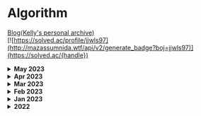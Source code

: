 # Algorithm

[Blog(Kelly's personal archive)](https://junmusu.tistory.com)  
[![https://solved.ac/profile/jjwls97](http://mazassumnida.wtf/api/v2/generate_badge?boj=jjwls97)](https://solved.ac/{handle})

<details>
  <summary>
    <b>May 2023</b>
  </summary>

### May 22, 2023
- BOJ 1316 - 그룹 단어 체커 - Swift
- BOJ 1193 - 분수 찾기 - Swift
- BOJ 1912 - 연속합 - Swift

### May 21, 2023
- BOJ 4673 - 셀프 넘버 - C++
- BOJ 1065 - 한수 - C++

### May 17, 2023
- BOJ 21924 - 도시 건설 - C++

### May 16, 2023
- BOJ 7785 - 회사에 있는 사람 - Swift
- BOJ 1181 - 단어 정렬 - Swift

### May 15, 2023
- BOJ 17396 - 백도어 - Swift

### May 14, 2023
- BOJ 20007 - 떡 돌리기 - Swift

### May 10, 2023
- BOJ 10282 - 해킹 - Swift
- BOJ 18352 - 특정 거리의 도시 찾기 - Swift

### May 9, 2023
- Programemrs - 양궁 대회 - Swift
- Programmers - 과제 진행하기 - Swift

### May 8, 2023
- Programmers - 이모티콘 할인 행사 - Swift

### May 7, 2023
- Programmers - 혼자서 하는 틱택토 - Swift

### May 6, 2023
- Programmers - 요격 시스템 - Swift
- Programmers - 두 원 사이의 정수 쌍 - Swift

### May 5, 2023
- Programmers - 우박수열 정적분 - Swift
- Programmers - N-queen - Swift

### May 4, 2023
- Programmers - 디펜스 게임 - Swift

### May 3, 2023
- Programmers - 광물 캐기 - Swift
- Programmers - 미로 탈출 - Swift
- Programmers - 시소 짝꿍 - Swift

### May 2, 2023
- Programmers - 테이블 해시 함수 - Swift
- Programmers - 혼자 놀기의 달인 - Swift

### May 1, 2023
- Programmers - 숫자 카드 나누기 - Swift

</details>

<details>
  <summary>
    <b>Apr 2023</b>
  </summary>

### Apr 30, 2023
- Programmers - 마법의 엘리베이터 - Swift
- Programmers - 하노이의 탑 - Swift

### Apr 28, 2023
- Programmers - 거리두기 확인하기 - Swift
- Programmers - 점 찍기 - Swift
- Programmers - 멀쩡한 사각형 - Swift
- Programmers - 호텔 대실 - Swift
- BOJ5972 - 택배 배송 - Swift

### Apr 27, 2023
- Programmers - 무인도 여행 - Swift
- Programmers - 전력망을 둘로 나누기 - Swift

### Apr 26, 2023
- Programmers - 행렬 테두리 회전하기 - Swift
- Programmers - 배달 - Swift

### Apr 25, 2023
- Programmers - 연속된 부분 수열의 합 - Swift
- Programmers - [3차] 방금그곡 - Swift
- Programmers - 괄호 변환 - Swift
- BOJ2407 - 조합 - Swift

### Apr 24, 2023
- Programmers - 두 큐 합 같게 만들기 - Swift
- Programmers - 괄호 변환 - Swift
- Programmers - 택배상자 - Swift
- BOJ 1339 - 단어 수학 - Swift

### Apr 23, 2023
- Programmers - 메뉴 리뉴얼 - Swift
- Programmers - 삼각 달팽이 - Swift
- Programmers - 큰 수 만들기 - Swift

### Apr 22, 2023
- Programmers - 쿼드압축 후 개수 세기 - Swift
- Programmers - 롤케이크 자르기 - Swift

### Apr 21, 2023
- Programmers - 소수 찾기 - Swift

### Apr 20, 2023
- Programmers - 가장 큰 수 - Swift
- Programmers - 숫자 변환하기 - Swift

### Apr 19, 2023
- Programmers - 뒤에 있는 큰 수 찾기 - Swift
- Programmers - 2개 이하로 다른 비트 - Swift
- Programmers - 다리를 지나는 트럭 - Swift
- BOJ 1011 - Fly me to the Alpha Centauri - Swift
- BOJ 20928 - 걷는 건 귀찮아 - Swift

### Apr 18, 2023
- Programmers - [1차] 프렌즈4블록 - Swift

### Apr 17, 2023
- Programmers - [3차] 파일명 정렬 - Swift

### Apr 14, 2023
- BOJ 1647 - 도시 분할 계획 - C++
- BOJ 4485 - 녹색 옷 입은 애가 젤다지? - Swift
- BOJ 5052 - 전화번호 목록 - Swift

### Apr 13, 2023
- Programmers - 모음사전 - Swift
- Programmers - 땅따먹기 - Swift
- Programmers - 스킬트리 - Swift
- Programmers - 방문 길이 - Swift
- BOJ 1992 - 네트워크 연결 - Swift

### Apr 12, 2023
- Programmers - 오픈채팅방 - Swift
- Programmers - 주차 요금 계산 - Swift

### Apr 11, 2023
- Programmers - 할인 행사 - Swift
- Programmers - [3차] 압축 - Swift
- Programmers - [3차] n진수 게임 - Swift

### Apr 9, 2023
- Programmers - 피로도 - Swift
- Programmers - k진수에서 소수 개수 구하기 - Swift
- Programmers - 타겟 넘버 - Swift

### Apr 8, 2023
- Programmers - 프린터 - Swift
- Programmers - 뉴스 클러스터링 - Swift

### Apr 7, 2023
- Programmers - n^2 배열 자르기 - Swift
- Programmers - 기능개발 - Swift

### Apr 6, 2023
- Programmers - [1차] 캐시 - Swift
- Programmers - 연속 부분 수열 합의 개수  - Swift
- Programmers - 위장 - Swift
- Programmers - 튜플 - Swift

### Apr 5, 2023
- Programmers - 귤 고르기 - Swift
- Programmers - 괄호 회전하기 - Swift

### Apr 4, 2023
- Programmers - 점프와 순간 이동 - Swift
- Programmers - 멀리 뛰기 - Swift
- Programmers - H-Index - Swift

### Apr 3, 2023
- Programmers - 개인정보 수집 유효기간 - Swift
- Programmers - 대충 만든 자판 - Swift
- Programmers - 둘만의 암호 - Swift
- Programmers - 문자열 나누기 - Swift
- Programmers - 옹알이(2) - Swift
- Programmers - 햄버거 만들기 - Swift

### Apr 2, 2023
- Programmers - 명예의 전당(1) - Swift
- Programmers - 추억 점수 - Swift
- Programmers - 기사단원의 무기 - Swift
- Programmers - 카드 뭉치 - Swift
- Programmers - 숫자 짝궁 - Swift

### Apr 1, 2023
- Programmers - 크기가 작은 부분문자열 - Swift
- Programmers - 콜라 문제 - Swift
- Programmers - 푸드 파이트 대회 - Swift
- Programmers - 가장 가까운 같은 글자 - Swift
- Programmers - 과일 장수 - Swift

</details>

<details>
  <summary>
    <b>Mar 2023</b>
  </summary>

### Mar 31, 2023
- Programmers - 삼총사 - Swift

### Mar 30, 2023
- Programmers - 덧칠하기 - Python

### Mar 29, 2023
- Programmers - 바탕화면 정리 - Swift

### Mar 28, 2023
- BOJ 1167 - Swift
- BOJ 1918 - Swift
- BOJ 11444 - Swift
- BOJ 1865 - Swift

### Mar 27, 2023
- BOJ 2206 - Swift

### Mar 25, 2023
- BOJ 1967 - Swift
- BOJ 11404 - Swift

### Mar 24, 2023
- BOJ 9251 - Swift

### Mar 23, 2023
- BOJ 1149 - Swift
- BOJ 1629 - Swift
- BOJ 9465 - Swift
- BOJ 15657 - Swift
- BOJ 15663 - Swift
- BOJ 16953 - Swift

### Mar 22, 2023
- BOJ 14500 - Swift
- BOJ 15654 - Swift

### Mar 21, 2023
- BOJ 6064 - Python
- BOJ 5525 - Python
- BOJ 7662 - Swift

### Mar 20, 2023
- BOJ 11403 - Python
- BOJ 1389 - Python
- BOJ 13418 - Swift

### Mar 19, 2023
- BOJ 1003 - Swift
- BOJ 9461 - Swift
- BOJ 11724 - Swift
- BOJ 1780 - Swift
- BOJ 1541 - Swift

### Mar 18, 2023
- BOJ 11726 - Swift
- BOJ 9095 - Swift
- BOJ 1463 - Swift

### Mar 17, 2023
- BOJ 11727 - Swift
- BOJ 1620 - Swift
- BOJ 17626 - Swift
- BOJ 2579 - Swift

### Mar 16, 2023
- BOJ 17219 - Swift

### Mar 15, 2023
- BOJ 9375 - Swift

### Mar 14, 2023
- BOJ 1074 - Swift

### Mar 13, 2023
- BOJ 10866 - Python
- BOJ 11650 - Python
- BOJ 11651 - Python

### Mar 12, 2023
- BOJ 1966 - Swift
- BOJ 18111 - Swift
- BOJ 2164 - Swift
- BOJ 2839 - Swift
- BOJ 9012 - Swift
- BOJ 10773 - Swift
- BOJ 10845 - Swift
- BOJ 1181 - Swift
- BOJ 2751 - Swift
- BOJ 10814 - Swift

### Mar 11, 2023
- BOJ 3190 - Swift
- BOJ 16236 - Swift

### Mar 10, 2023
- BOJ 9370 - Swift
- BOJ 15686 - Swift

### Mar 8, 2023
- BOJ 2211 - Swift

### Mar 7, 2023
- BOJ 14938 - Python

### Mar 6, 2023
- BOJ 14621 - Swift
- BOJ 2665 - Swift
- BOJ 10423 - Swift

### Mar 5, 2023
- BOJ 11779 - Python
- BOJ 11779 - Swift ▲

### Mar 4, 2023
- BOJ 1261 - Python
- BOJ 1238 - Swift
- BOJ 2133 - Swift

### Mar 3, 2023
- BOJ 13549 - Swift
- BOJ 1916 - Swift
- BOJ 1427 - Swift

### Mar 2, 2023
- BOJ 1504 - Swift

### Mar 1, 2023
- BOJ 11279 - Swift
- BOJ 1927 - Swift
- BOJ 1753 - Swift
  
</details>

<details>
  <summary>
    <b>Feb 2023</b>
  </summary>

### Feb 28, 2023
- BOJ 12738 - C++
- BOJ 14002 - C++ LIS O(n²)
- BOJ 14003 - C++ LIS O(nlogn)

### Feb 27, 2023
- BOJ 11053 - Swift LIS O(n²)
- BOJ 12015 - C++ LIS O(nlogn)

### Feb 26, 2023
- BOJ 1932 - Swift
- BOJ 12865 - Swift
- BOJ 1644 - Swift
- BOJ 2470 - Swift

### Feb 25, 2023
- BOJ 2630 - Swift
- BOJ 1992 - Swift
- BOJ 10830 - Swift

### Feb 24, 2023
- BOJ 6497 - Python
- BOJ 16398 - Swift

### Feb 23, 2023
- BOJ 1197 - Swift
- BOJ 4386 - Swift
- BOJ 1774 - Swift

### Feb 22, 2023
- BOJ 4195 - Swift
- BOJ 20040 - Swift
- BOJ 1043 - Swift

### Feb 21, 2023
- BOJ 1976 - Python
- BOJ 1717 - Python

### Feb 20, 2023
- BOJ 2606 - Python

### Feb 17, 2023
- BOJ 1764 - Python
- BOJ 9019 - C++

### Feb 15, 2023
- BOJ 5430 - Python

### Feb 13, 2023
- BOJ 11047 - Python

### Feb 12, 2023
- BOJ 1107 - Swift

### Feb 11, 2023
- BOJ 10026 - Swift

### Feb 10, 2023
- BOJ 2263 - Python

### Feb 9, 2023
- BOJ 5639 - Python

### Feb 8, 2023
- BOJ 1707 - Python

### Feb 7, 2023
- BOJ 16928 - Python

### Feb 5, 2023
- BOJ 7569 - Python

### Feb 4, 2023
- BOJ 1012 - Python

### Feb 3, 2023
- BOJ 14889 - Python
- BOJ 1991 - Python

### Feb 2, 2023
- BOJ 11725 - Python
- BOJ 14888 - Python

### Feb 1, 2023
- BOJ 9663 - Python
</details>

<details>
  <summary>
    <b>Jan 2023</b>
  </summary>

### Jan 31, 2023
- BOJ 15651 - Python
- BOJ 15652 - Python

### Jan 30, 2023
- BOJ 15649 - Python
- BOJ 15650 - Python

### Jan 25, 2023
- BOJ 2563 - Python

### Jan 24, 2023
- BOJ 2559 - Python

### Jan 23, 2023
- BOJ 1436 - Python
- BOJ 2615 - Python

### Jan 22, 2023
- BOJ 11659 - Python

### Jan 21, 2023
- BOJ 4949 - Python
- BOJ 1806 - Python

### Jan 20, 2023
- BOJ 1874 - Python
- BOJ 10828 - Python

### Jan 19, 2023
- BOJ 2110 - Python
- BOJ 1300 - Python ▲
- BOJ 11660 - Python
- BOJ 25682 - Python

### Jan 18, 2023
- BOJ 16401 - Python ▲

### Jan 17, 2023
- BOJ 7795 - Python

### Jan 16, 2023
- BOJ 13706 - Python

### Jan 15, 2023
- BOJ 2417 - Python

### Jan 14, 2023
- BOJ 2776 - Python

### Jan 13, 2023
- BOJ 1072 - Python
- BOJ 2343 - Python

### Jan 12, 2023
- BOJ 10815 - Python
- BOJ 2512 - Python

### Jan 11, 2023
- BOJ 2805 - Python
- BOJ 1920 - Python
- BOJ 1654 - Python
</details>

<details>
  <summary>
    <b>2022</b>
  </summary>

### Dec 21, 2022
- BOJ 2468 - Python

### Dec 04, 2022
- BOJ 2581 - Python

### Nov 17, 2022
- BOJ 3055 - Python
- BOJ 1726 - Python

### Nov 10, 2022
- BOJ 1193 - Python
- BOJ 1712 - Python

### Nov 9, 2022
- BOJ 7576 - Python

### Nov 7, 2022
- BOJ 1697 - Python

### Nov 6, 2022
- BOJ 10451 - Python
- BOJ 2331 - Python
- BOJ 2667 - Python

### Nov 5, 2022
- BOJ 1260 - Python
- BOJ 2178 - Python

### Nov 4, 2022
- Programmers 행렬의 곱셈 - Swift

### Oct 3, 2022
- Programmers 예상 대진표 - Swift

### Oct 2, 2022
- Programmers N개의 최소공배수 - Swift

### Sep 30, 2022
- Programmers 영어 끝말잇기 - Swift
- Programmers 짝지어 제거하기 - Swift

### Sep 29, 2022
- BOJ 4530 - C++

### Sep 28, 2022
- Programmers 카펫 - Swift

### Sep 27, 2022
- Programmers 이진 변환 반복하기 - Swift
- Programmers 최솟값 만들기 - Swift
- Programmers 올바른 괄호 - Swift
- Programmers 피보나치 수 - Swift
- Programmers 다음 큰 숫자 - Swift

### Sep 26, 2022
- Programmers 신고 결과 받기 - Swift ▲
- Programmers 최댓값과 최솟값 - Swift
- Programmers JadenCase 문자열 만들기 - Swift

### Sep 25, 2022
- Programmers 크레인 인형뽑기 게임 - Swift
- Programmers 신규 아이디 추천 - Swift ▲
- Programmers 성격 유형 검사하기 - Swift

### Sep 24, 2022
- Programmers 키패드 누르기 - Swift

### Sep 22, 2022
- Programmers 다트 게임 - Swift
- Programmers 로또의 최고 순위와 최저 순위 - Swift
- Programmers 체육복 - Swift ▲

### Sep 21, 2022
- Programmers 실패율 - Swift

### Sep 20, 2022
- BOJ 10816 - C++

### Sep 19, 2022
- Programmers 예산 - Swift
- Programmers 3진법 뒤집기 - Swift
- Programmers 최소직사각형 - Swift
- Programmers 숫자 문자열과 영단어 - Swift
- Programmers 두개 뽑아서 더하기 - Swift
- Programmers 2016년 - Swift
- Programmers 모의고사 - Swift
- Programmers 소수 만들기 - Swift

### Sep 18, 2022
- Programmers 정수 내림차순으로 배치하기 - Swift
- Programmers 하샤드 수 - Swift
- Programmers x만큼 간격이 있는 n개의 숫자 - Swift
- Programmers 콜라츠 추측 - Swift
- Programmers 핸드폰 번호 가리기 - Swift
- Programmers 제일 작은 수 제거하기 - Swift
- Programmers 음양 더하기 - Swift
- Programmers 없는 숫자 더하기 - Swift
- Programmers 내적 - Swift
- Programmers 약수의 개수와 덧셈 - Swift
- Programmers 행렬의 덧셈 - Swift
- Programmers 직사각형 별찍기 - Swift
- Programmers 최대공약수와 최소공배수 - Swift

### Sep 16, 2022
- Programmers 정수 제곱근 판별 - Swift

### Sep 15, 2022
- Programmers 짝수와 홀수 - Swift
- Programmers 평균 구하기 - Swift

### Aug 7, 2022
- Programmers 자연수 뒤집어 배열로 만들기 - Swift
- Programmers 자릿수 더하기 - Swift
- Programmers 이상한 문자 만들기 - Swift

### Aug 5, 2022
- Programmers 약수의 합 - Swift
- Programmers 시저 암호 - Swift
- Programmers 수박수박수박수박수박수? - Swift
- Programmers 문자열을 정수로 바꾸기 - Swift

### Aug 4, 2022
- Programmers 소수 찾기 - Swift
- Programmers 서울에서 김서방 찾기 - Swift
- Programmers 문자열 다루기 기본 - Swift
- Programmers 문자열 내림차순으로 배치하기 - Swift
- Programmers 문자열 내 p와 y의 개수 - Swift
- Programmers 문자열 내 마음대로 정렬하기 - Swift

### Aug 3, 2022
- Programmers 두 정수 사이의 합 - Swift

### Aug 2, 2022
- Programmers 나누어 떨어지는 숫자 배열 - Swift

### Jul 27, 2022
- Programmers 가운데 글자 가져오기 - Swift

### Jul 26, 2022
- Programmers 비밀 지도 - Swift
- Programmers 나머지가 1이 되는 수 찾기 - Swift
- Programmers 부족한 금액 계산하기 - Swift

### Jul 24, 2022
- BOJ 10986 - Python
- BOJ 1931 - Python
- BOJ 2108 - C++

### Jul 23, 2022
- BOJ 1018 - C++
- BOJ 17478 - C++

### Jul 22, 2022
- BOJ 23567 - C++
- BOJ 2447 - Python
</details>
